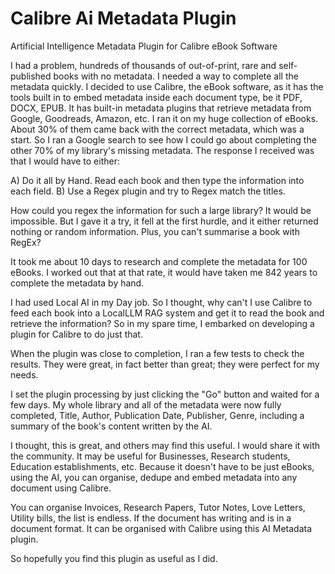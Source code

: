 # Calibre Ai Metadata Plugin
Artificial Intelligence Metadata Plugin for Calibre eBook Software

I had a problem, hundreds of thousands of out-of-print, rare and self-published books with no metadata.
I needed a way to complete all the metadata quickly. I decided to use Calibre, the eBook software, as it has the tools built in to embed metadata inside each document type, be it PDF, DOCX, EPUB.
It has built-in metadata plugins that retrieve metadata from Google, Goodreads, Amazon, etc.
I ran it on my huge collection of eBooks. About 30% of them came back with the correct metadata, which was a start.
So I ran a Google search to see how I could go about completing the other 70% of my library's missing metadata.
The response I received was that I would have to either:

A) Do it all by Hand. Read each book and then type the information into each field.
B) Use a Regex plugin and try to Regex match the titles.

How could you regex the information for such a large library? It would be impossible. But I gave it a try, it fell at the first hurdle, and it either returned nothing or random information.
Plus, you can't summarise a book with RegEx?

It took me about 10 days to research and complete the metadata for 100 eBooks. I worked out that at that rate, it would have taken me 842 years to complete the metadata by hand.

I had used Local AI in my Day job. So I thought, why can't I use Calibre to feed each book into a LocalLLM RAG system and get it to read the book and retrieve the information?
So in my spare time, I embarked on developing a plugin for Calibre to do just that.

When the plugin was close to completion, I ran a few tests to check the results. They were great, in fact better than great; they were perfect for my needs.

I set the plugin processing by just clicking the "Go" button and waited for a few days. My whole library and all of the metadata were now fully completed, Title, Author, Publication Date, Publisher, Genre, including a summary of the book's content written by the AI.

I thought, this is great, and others may find this useful. I would share it with the community. It may be useful for Businesses, Research students, Education establishments, etc.
Because it doesn't have to be just eBooks, using the AI, you can organise, dedupe and embed metadata into any document using Calibre.

You can organise Invoices, Research Papers, Tutor Notes, Love Letters, Utility bills, the list is endless. If the document has writing and is in a document format. 
It can be organised with Calibre using this AI Metadata plugin.

So hopefully you find this plugin as useful as I did.

